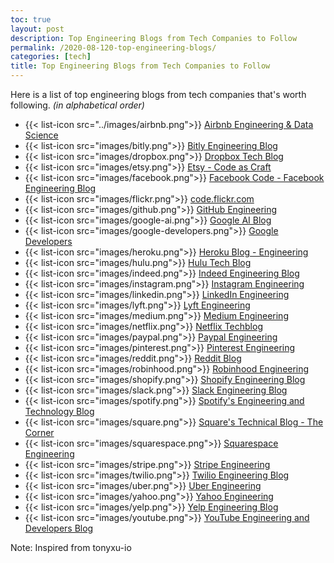 ```yaml
---
toc: true
layout: post
description: Top Engineering Blogs from Tech Companies to Follow
permalink: /2020-08-120-top-engineering-blogs/
categories: [tech]
title: Top Engineering Blogs from Tech Companies to Follow
---
```


Here is a list of top engineering blogs from tech companies that's worth following.
_(in alphabetical order)_

- {{< list-icon src="../images/airbnb.png">}} [Airbnb Engineering & Data Science](https://medium.com/airbnb-engineering)
- {{< list-icon src="images/bitly.png">}} [Bitly Engineering Blog](https://word.bitly.com/)
- {{< list-icon src="images/dropbox.png">}} [Dropbox Tech Blog](https://dropboxtechblog.wordpress.com/)
- {{< list-icon src="images/etsy.png">}} [Etsy - Code as Craft](https://codeascraft.com/)
- {{< list-icon src="images/facebook.png">}} [Facebook Code - Facebook Engineering Blog](https://code.fb.com/)
- {{< list-icon src="images/flickr.png">}} [code.flickr.com](http://code.flickr.net/)
- {{< list-icon src="images/github.png">}} [GitHub Engineering](https://githubengineering.com/)
- {{< list-icon src="images/google-ai.png">}} [Google AI Blog](https://ai.googleblog.com/)
- {{< list-icon src="images/google-developers.png">}} [Google Developers](https://medium.com/google-developers)
- {{< list-icon src="images/heroku.png">}} [Heroku Blog - Engineering](https://blog.heroku.com/engineering)
- {{< list-icon src="images/hulu.png">}} [Hulu Tech Blog](https://medium.com/hulu-tech-blog)
- {{< list-icon src="images/indeed.png">}} [Indeed Engineering Blog](https://engineering.indeedblog.com/blog/)
- {{< list-icon src="images/instagram.png">}} [Instagram Engineering](https://medium.com/@InstagramEng)
- {{< list-icon src="images/linkedin.png">}} [LinkedIn Engineering](https://engineering.linkedin.com/)
- {{< list-icon src="images/lyft.png">}} [Lyft Engineering](https://eng.lyft.com/)
- {{< list-icon src="images/medium.png">}} [Medium Engineering](https://medium.engineering/)
- {{< list-icon src="images/netflix.png">}} [Netflix Techblog](https://medium.com/netflix-techblog)
- {{< list-icon src="images/paypal.png">}} [Paypal Engineering](https://www.paypal-engineering.com/)
- {{< list-icon src="images/pinterest.png">}} [Pinterest Engineering](https://medium.com/@Pinterest_Engineering)
- {{< list-icon src="images/reddit.png">}} [Reddit Blog](https://redditblog.com/)
- {{< list-icon src="images/robinhood.png">}} [Robinhood Engineering](https://robinhood.engineering/)
- {{< list-icon src="images/shopify.png">}} [Shopify Engineering Blog](https://shopifyengineering.myshopify.com/blogs/engineering)
- {{< list-icon src="images/slack.png">}} [Slack Engineering Blog](https://slack.engineering/)
- {{< list-icon src="images/spotify.png">}} [Spotify's Engineering and Technology Blog](https://labs.spotify.com/)
- {{< list-icon src="images/square.png">}} [Square's Technical Blog - The Corner](https://medium.com/square-corner-blog)
- {{< list-icon src="images/squarespace.png">}} [Squarespace Engineering](https://engineering.squarespace.com/)
- {{< list-icon src="images/stripe.png">}} [Stripe Engineering](https://stripe.com/blog/engineering)
- {{< list-icon src="images/twilio.png">}} [Twilio Engineering Blog](https://www.twilio.com/engineering/)
- {{< list-icon src="images/uber.png">}} [Uber Engineering](https://eng.uber.com/)
- {{< list-icon src="images/yahoo.png">}} [Yahoo Engineering](https://yahooeng.tumblr.com/)
- {{< list-icon src="images/yelp.png">}} [Yelp Engineering Blog](https://engineeringblog.yelp.com/)
- {{< list-icon src="images/youtube.png">}} [YouTube Engineering and Developers Blog](https://youtube-eng.googleblog.com/)

Note: Inspired from tonyxu-io